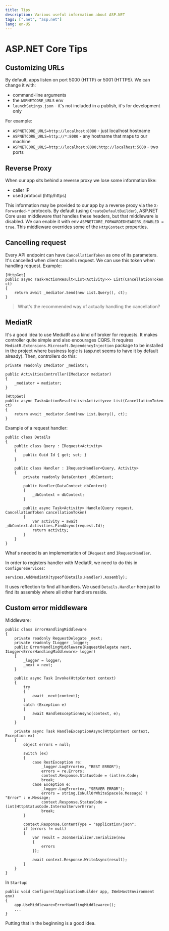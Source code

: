 ```yaml
---
title: Tips
description: Various useful information about ASP.NET
tags: [".net", "asp.net"]
lang: en-US
---
```


# ASP.NET Core Tips

## Customizing URLs

By default, apps listen on port 5000 (HTTP) or 5001 (HTTPS). We can change it with:

- command-line arguments
- the `ASPNETCORE_URLS` env
- `launchSetings.json` - it's not included in a publish, it's for development
  only

For example:

- `ASPNETCORE_URLS=http://localhost:8080` - just localhost hostname
- `ASPNETCORE_URLS=http://*:8080` - any hostname that maps to our machine
- `ASPNETCORE_URLS=http://localhost:8080;http://localhost:5000` - two ports





## Reverse Proxy

When our app sits behind a reverse proxy we lose some information like:

- caller IP
- used protocol (http/https)

This information may be provided to our app by a reverse proxy via the
`X-Forwarded-*` protocols. By default (using `CreateDefaultBuilder`), ASP.NET
Core uses middleware that handles these headers, but that middleware is
disabled. We can enable it with env `ASPNETCORE_FORWARDEDHEADERS_ENABLED =
true`. This middleware overrides some of the `HttpContext` properties.

## Cancelling request

Every API endpoint can have `CancellationToken` as one of its parameters. It's
cancelled when client cancells request. We can use this token when handling
request. Example:

```csharpharp
[HttpGet]
public async Task<ActionResult<List<Activity>>> List(CancellationToken ct)
{
    return await _mediator.Send(new List.Query(), ct);
}
```

> What's the recommended way of actually handling the cancellation?

## MediatR

It's a good idea to use MediatR as a kind oif broker for requests. It makes
controller quite simple and also encourages CQRS. It requires
`MediatR.Extensions.Microsoft.DependencyInjection` package to be installed in
the project where business logic is (asp.net seems to have it by default
already). Then, controllers do this:

```csharpharp
private readonly IMediator _mediator;

public ActivitiesController(IMediator mediator)
{
    _mediator = mediator;
}

[HttpGet]
public async Task<ActionResult<List<Activity>>> List(CancellationToken ct)
{
    return await _mediator.Send(new List.Query(), ct);
}
```

Example of a request handler:

```csharpharp
public class Details
{
    public class Query : IRequest<Activity>
    {
        public Guid Id { get; set; }
    }

    public class Handler : IRequestHandler<Query, Activity>
    {
        private readonly DataContext _dbContext;

        public Handler(DataContext dbContext)
        {
            _dbContext = dbContext;
        }

        public async Task<Activity> Handle(Query request, CancellationToken cancellationToken)
        {
            var activity = await _dbContext.Activities.FindAsync(request.Id);
            return activity;
        }
    }
}
```

What's needed is an implementation of `IRequest` and `IRequestHandler`.

In order to registers handler with MediatR, we need to do this in
`ConfigureServices`:

```csharpharp
services.AddMediatR(typeof(Details.Handler).Assembly);
```

It uses reflection to find all handlers. We used `Details.Handler` here just to
find its assembly where all other handlers reside.

## Custom error middleware

Middleware:

```csharpharp
public class ErrorHandlingMiddleware
{
    private readonly RequestDelegate _next;
    private readonly ILogger _logger;
    public ErrorHandlingMiddleware(RequestDelegate next, ILogger<ErrorHandlingMiddleware> logger)
    {
        _logger = logger;
        _next = next;
    }

    public async Task Invoke(HttpContext context)
    {
        try
        {
            await _next(context);
        }
        catch (Exception e)
        {
            await HandleExceptionAsync(context, e);
        }
    }

    private async Task HandleExceptionAsync(HttpContext context, Exception ex)
    {
        object errors = null;

        switch (ex)
        {
            case RestException re:
                _logger.LogError(ex, "REST ERROR");
                errors = re.Errors;
                context.Response.StatusCode = (int)re.Code;
                break;
            case Exception e:
                _logger.LogError(ex, "SERVER ERROR");
                errors = string.IsNullOrWhiteSpace(e.Message) ? "Error" : e.Message;
                context.Response.StatusCode = (int)HttpStatusCode.InternalServerError;
                break;
        }

        context.Response.ContentType = "application/json";
        if (errors != null)
        {
            var result = JsonSerializer.Serialize(new
            {
                errors
            });

            await context.Response.WriteAsync(result);
        }
    }
}
```

In `Startup`:

```csharpharp
public void Configure(IApplicationBuilder app, IWebHostEnvironment env)
{
    app.UseMiddleware<ErrorHandlingMiddleware>();
    ...
}
```

Putting that in the beginning is a good idea.
